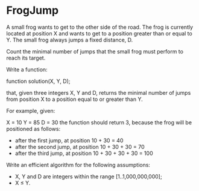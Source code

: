 # FrogJump
A small frog wants to get to the other side of the road. The frog is currently located at position X and wants to get to a position greater than or equal to Y. The small frog always jumps a fixed distance, D.

Count the minimal number of jumps that the small frog must perform to reach its target.

Write a function:

function solution(X, Y, D);

that, given three integers X, Y and D, returns the minimal number of jumps from position X to a position equal to or greater than Y.

For example, given:

  X = 10
  Y = 85
  D = 30
the function should return 3, because the frog will be positioned as follows:

* after the first jump, at position 10 + 30 = 40
* after the second jump, at position 10 + 30 + 30 = 70
* after the third jump, at position 10 + 30 + 30 + 30 = 100

Write an efficient algorithm for the following assumptions:

* X, Y and D are integers within the range [1..1,000,000,000];
* X ≤ Y.